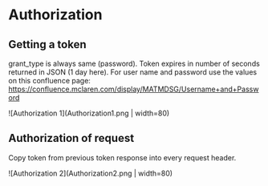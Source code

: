 # Authorization

## Getting a token

grant_type is always same (password). Token expires in number of seconds returned in JSON (1 day here).
For user name and password use the values on this confluence page:
https://confluence.mclaren.com/display/MATMDSG/Username+and+Password

![Authorization 1](Authorization1.png | width=80)

## Authorization of request

Copy token from previous token response into every request header.

![Authorization 2](Authorization2.png | width=80)


